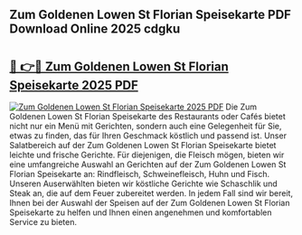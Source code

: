 ## Zum Goldenen Lowen St Florian Speisekarte PDF Download Online 2025 cdgku

# <h2><a href="http://gccr17.nevu.top/?p=Zum+Goldenen+Lowen+St+Florian+Speisekarte">🔗 👉🔴 Zum Goldenen Lowen St Florian Speisekarte 2025 PDF</a></h2>

[![Zum Goldenen Lowen St Florian Speisekarte 2025 PDF](https://i.imgur.com/dBaPXMq.png)](http://gccr17.nevu.top/?p=Zum+Goldenen+Lowen+St+Florian+Speisekarte)
Die Zum Goldenen Lowen St Florian Speisekarte des Restaurants oder Cafés bietet nicht nur ein Menü mit Gerichten, sondern auch eine Gelegenheit für Sie, etwas zu finden, das für Ihren Geschmack köstlich und passend ist. Unser Salatbereich auf der Zum Goldenen Lowen St Florian Speisekarte bietet leichte und frische Gerichte. Für diejenigen, die Fleisch mögen, bieten wir eine umfangreiche Auswahl an Gerichten auf der Zum Goldenen Lowen St Florian Speisekarte an: Rindfleisch, Schweinefleisch, Huhn und Fisch. Unseren Auserwählten bieten wir köstliche Gerichte wie Schaschlik und Steak an, die auf dem Feuer zubereitet werden. In jedem Fall sind wir bereit, Ihnen bei der Auswahl der Speisen auf der Zum Goldenen Lowen St Florian Speisekarte zu helfen und Ihnen einen angenehmen und komfortablen Service zu bieten.
